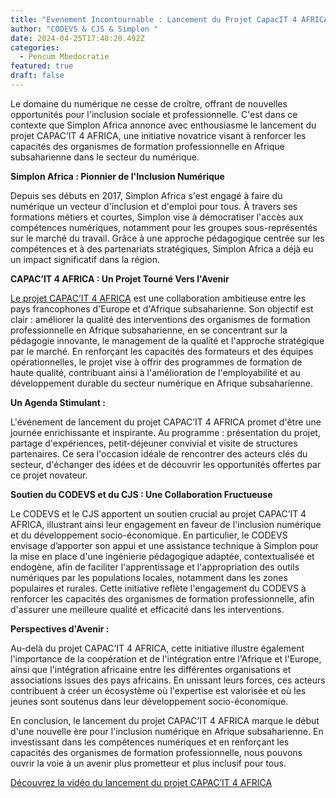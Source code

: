 ```yaml
---
title: "Evenement Incontournable : Lancement du Projet CapacIT 4 AFRICA"
author: "CODEVS & CJS & Simplon "
date: 2024-04-25T17:48:20.492Z
categories:
  - Pencum Mbedocratie
featured: true
draft: false
---
```

Le domaine du numérique ne cesse de croître, offrant de nouvelles opportunités pour l'inclusion sociale et professionnelle. C'est dans ce contexte que Simplon Africa annonce avec enthousiasme le lancement du projet CAPAC’IT 4 AFRICA, une initiative novatrice visant à renforcer les capacités des organismes de formation professionnelle en Afrique subsaharienne dans le secteur du numérique. 

**Simplon Africa : Pionnier de l'Inclusion Numérique**

Depuis ses débuts en 2017, Simplon Africa s'est engagé à faire du numérique un vecteur d'inclusion et d'emploi pour tous. À travers ses formations métiers et courtes, Simplon vise à démocratiser l'accès aux compétences numériques, notamment pour les groupes sous-représentés sur le marché du travail. Grâce à une approche pédagogique centrée sur les compétences et à des partenariats stratégiques, Simplon Africa a déjà eu un impact significatif dans la région.

**CAPAC’IT 4 AFRICA : Un Projet Tourné Vers l'Avenir**

[Le projet CAPAC’IT 4 AFRICA](https://codevsn.org/publications/lancement-du-projet-capacit-4-africa/) est une collaboration ambitieuse entre les pays francophones d'Europe et d'Afrique subsaharienne. Son objectif est clair : améliorer la qualité des interventions des organismes de formation professionnelle en Afrique subsaharienne, en se concentrant sur la pédagogie innovante, le management de la qualité et l'approche stratégique par le marché. En renforçant les capacités des formateurs et des équipes opérationnelles, le projet vise à offrir des programmes de formation de haute qualité, contribuant ainsi à l'amélioration de l'employabilité et au développement durable du secteur numérique en Afrique subsaharienne.

**Un Agenda Stimulant :**

L'événement de lancement du projet CAPAC’IT 4 AFRICA promet d'être une journée enrichissante et inspirante. Au programme : présentation du projet, partage d'expériences, petit-déjeuner convivial et visite de structures partenaires. Ce sera l'occasion idéale de rencontrer des acteurs clés du secteur, d'échanger des idées et de découvrir les opportunités offertes par ce projet novateur.

**Soutien du CODEVS et du CJS : Une Collaboration Fructueuse**

Le CODEVS et le CJS apportent un soutien crucial au projet CAPAC’IT 4 AFRICA, illustrant ainsi leur engagement en faveur de l'inclusion numérique et du développement socio-économique. En particulier, le CODEVS envisage d’apporter  son appui et une assistance technique à Simplon pour la mise en place d'une ingénierie pédagogique adaptée, contextualisée et endogène, afin de faciliter l'apprentissage et l'appropriation des outils numériques par les populations locales, notamment dans les zones populaires et rurales. Cette initiative reflète l'engagement du CODEVS à renforcer les capacités des organismes de formation professionnelle, afin d'assurer une meilleure qualité et efficacité dans les interventions.

**Perspectives d'Avenir :**

Au-delà du projet CAPAC’IT 4 AFRICA, cette initiative illustre également l'importance de la coopération et de l'intégration entre l'Afrique et l'Europe, ainsi que l'intégration africaine entre les différentes organisations et associations issues des pays africains. En unissant leurs forces, ces acteurs contribuent à créer un écosystème où l'expertise est valorisée et où les jeunes sont soutenus dans leur développement socio-économique.

En conclusion, le lancement du projet CAPAC’IT 4 AFRICA marque le début d'une nouvelle ère pour l'inclusion numérique en Afrique subsaharienne. En investissant dans les compétences numériques et en renforçant les capacités des organismes de formation professionnelle, nous pouvons ouvrir la voie à un avenir plus prometteur et plus inclusif pour tous.


[Découvrez la vidéo du lancement du projet CAPAC’IT 4 AFRICA](https://youtu.be/qNS143loumI?si=74xrhUpk-z7Wl-yX)